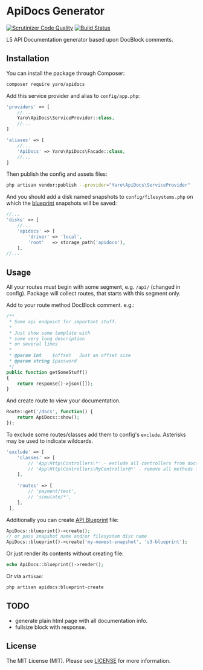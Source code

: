 # ApiDocs Generator
[![Scrutinizer Code Quality](https://scrutinizer-ci.com/g/Cherry-Pie/ApiDocs/badges/quality-score.png?b=master)](https://scrutinizer-ci.com/g/Cherry-Pie/ApiDocs/?branch=master)
[![Build Status](https://scrutinizer-ci.com/g/Cherry-Pie/ApiDocs/badges/build.png?b=master)](https://scrutinizer-ci.com/g/Cherry-Pie/ApiDocs/build-status/master)


L5 API Documentation generator based upon DocBlock comments.


## Installation 

You can install the package through Composer:
```bash
composer require yaro/apidocs
```
Add this service provider and alias to ```config/app.php```:
```php
'providers' => [
    //...
    Yaro\ApiDocs\ServiceProvider::class,
    //...
]

'aliases' => [
    //...
    'ApiDocs' => Yaro\ApiDocs\Facade::class,
    //...
]
```

Then publish the config and assets files:
```bash
php artisan vendor:publish --provider="Yaro\ApiDocs\ServiceProvider"
```

And you should add a disk named snapshots to ```config/filesystems.php``` on which the [blueprint](https://apiblueprint.org) snapshots will be saved:
```php
//...
'disks' => [
    //...
    'apidocs' => [
        'driver' => 'local',
        'root'   => storage_path('apidocs'),
    ],
//...    
```


## Usage
All your routes must begin with some segment, e.g. ```/api/``` (changed in config). 
Package will collect routes, that starts with this segment only.

Add to your route method DocBlock comment. 
e.g.:
```php
/**
 * Some api endpoint for important stuff.
 * 
 * Just show some template with     
 * some very long description    
 * on several lines
 * 
 * @param int    $offset   Just an offset size
 * @param string $password 
 */
public function getSomeStuff()
{
    return response()->json([]);
}
```

And create route to view your documentation.
```php
Route::get('/docs', function() {
    return ApiDocs::show();
});
```

To exclude some routes/classes add them to config's ```exclude```. Asterisks may be used to indicate wildcards.
```php
'exclude' => [
    'classes' => [
        // 'App\Http\Controllers\*' - exclude all controllers from docs.
        // 'App\Http\Controllers\MyController@*' - remove all methods for specific controller from docs.
    ],
    
    'routes' => [
        // 'payment/test',
        // 'simulate/*',
    ],
 ],
```

Additionally you can create [API Blueprint](https://apiblueprint.org) file:
```php
ApiDocs::blueprint()->create();
// or pass snapshot name and/or filesystem disc name
ApiDocs::blueprint()->create('my-newest-snapshot', 's3-blueprint');
```
Or just render its contents without creating file:
```php
echo ApiDocs::blueprint()->render();
```
Or via ```artisan```:
```bash
php artisan apidocs:blueprint-create
```


## TODO
- generate plain html page with all documentation info.
- fullsize block with response.


## License
The MIT License (MIT). Please see [LICENSE](https://github.com/Cherry-Pie/ApiDocs/blob/master/LICENSE) for more information.
